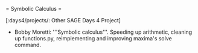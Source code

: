 = Symbolic Calculus =

[:days4/projects/: Other SAGE Days 4 Project]

 * Bobby Moretti: '''Symbolic calculus'''. Speeding up arithmetic, cleaning up functions.py, reimplementing and improving maxima's solve command.
